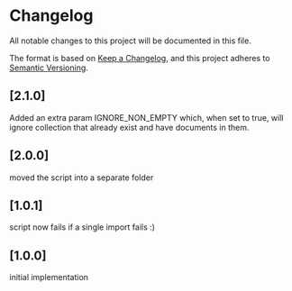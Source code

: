 # Changelog

All notable changes to this project will be documented in this file.

The format is based on [Keep a Changelog](https://keepachangelog.com/en/1.0.0/),
and this project adheres to [Semantic Versioning](https://semver.org/spec/v2.0.0.html).

## [2.1.0]

Added an extra param IGNORE_NON_EMPTY which, when set to true, will ignore collection that already exist and have documents in them.

## [2.0.0]

moved the script into a separate folder

## [1.0.1]

script now fails if a single import fails :)

## [1.0.0]

initial implementation
